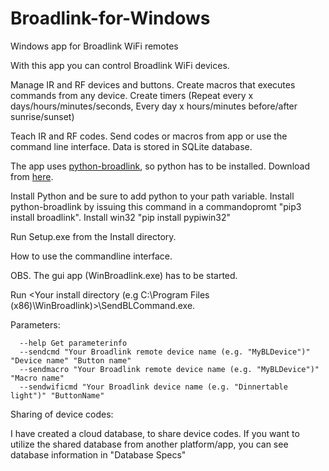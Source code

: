 # Broadlink-for-Windows
Windows app for Broadlink WiFi remotes

With this app you can control Broadlink WiFi devices.

   Manage IR and RF devices and buttons.
   Create macros that executes commands from any device.
   Create timers (Repeat every x days/hours/minutes/seconds, Every day x hours/minutes before/after sunrise/sunset)
   
Teach IR and RF codes. Send codes or macros from app or use the command line interface. Data is stored in SQLite database.

The app uses [python-broadlink](https://github.com/mjg59/python-broadlink), so python has to be installed. Download from [here](https://www.python.org/downloads/).

Install Python and be sure to add python to your path variable. Install python-broadlink by issuing this command in a commandopromt "pip3 install broadlink".
Install win32 "pip install pypiwin32"

Run Setup.exe from the Install directory.

How to use the commandline interface.

   OBS. The gui app (WinBroadlink.exe) has to be started.

   Run <Your install directory (e.g C:\Program Files (x86)\WinBroadlink)>\SendBLCommand.exe.
   
   Parameters:

      --help Get parameterinfo
      --sendcmd "Your Broadlink remote device name (e.g. "MyBLDevice")" "Device name" "Button name" 
      --sendmacro "Your Broadlink remote device name (e.g. "MyBLDevice")" "Macro name"
      --sendwificmd "Your Broadlink device name (e.g. "Dinnertable light")" "ButtonName"

Sharing of device codes:

I have created a cloud database, to share device codes.
If you want to utilize the shared database from another platform/app, you can see database information in "Database Specs"
